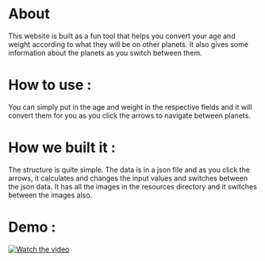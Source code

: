 # About
This website is built as a fun tool that helps you convert your age and weight according to what they will be on other planets.
It also gives some information about the planets as you switch between them.
# How to use :
You can simply put in the age and weight in the respective fields and it will convert them for you as you click the arrows to navigate between planets.
# How we built it :
The structure is quite simple. The data is in a json file and as you click the arrows, it calculates and changes the input values and switches between the json data. It has all the images in the resources directory and it switches between the images also.
# Demo :
[![Watch the video](https://img.youtube.com/vi/UwKZ9vb3SU0/maxresdefault.jpg)](https://youtu.be/UwKZ9vb3SU0)

